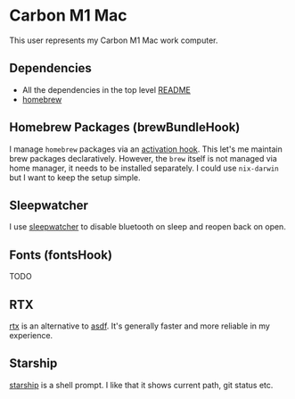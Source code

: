 # Carbon M1 Mac
This user represents my Carbon M1 Mac work computer.

## Dependencies
* All the dependencies in the top level [README](../../README.md#prerequisites)
* [homebrew](https://brew.sh/)

## Homebrew Packages (brewBundleHook)
I manage `homebrew` packages via an [activation hook](https://rycee.gitlab.io/home-manager/options.html#opt-home.activation). 
This let's me maintain brew packages declaratively.
However, the `brew` itself is not managed via home manager, it needs to be installed separately.
I could use `nix-darwin` but I want to keep the setup simple.

## Sleepwatcher
I use [sleepwatcher](https://github.com/perbu/sleepwatcher) to disable bluetooth on sleep and reopen back on open.

## Fonts (fontsHook)
TODO

## RTX
[rtx](https://github.com/jdx/rtx) is an alternative to [asdf](https://github.com/asdf-vm/asdf). It's generally faster and more reliable in my experience.

## Starship
[starship](https://github.com/starship/starship) is a shell prompt. I like that it shows current path, git status etc. 
